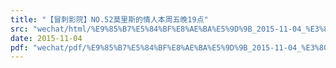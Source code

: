 ```yaml
---
title: "【冒刺影院】NO.52莫里斯的情人本周五晚19点"
src: "wechat/html/%E9%85%B7%E5%84%BF%E8%AE%BA%E5%9D%9B_2015-11-04_%E3%80%90%E5%86%92%E5%88%BA%E5%BD%B1%E9%99%A2%E3%80%91NO.52%E8%8E%AB%E9%87%8C%E6%96%AF%E7%9A%84%E6%83%85%E4%BA%BA%E6%9C%AC%E5%91%A8%E4%BA%94%E6%99%9A19%E7%82%B9.html"
date: 2015-11-04
pdf: "wechat/pdf/%E9%85%B7%E5%84%BF%E8%AE%BA%E5%9D%9B_2015-11-04_%E3%80%90%E5%86%92%E5%88%BA%E5%BD%B1%E9%99%A2%E3%80%91NO.52%E8%8E%AB%E9%87%8C%E6%96%AF%E7%9A%84%E6%83%85%E4%BA%BA%E6%9C%AC%E5%91%A8%E4%BA%94%E6%99%9A19%E7%82%B9.pdf"
---
```

